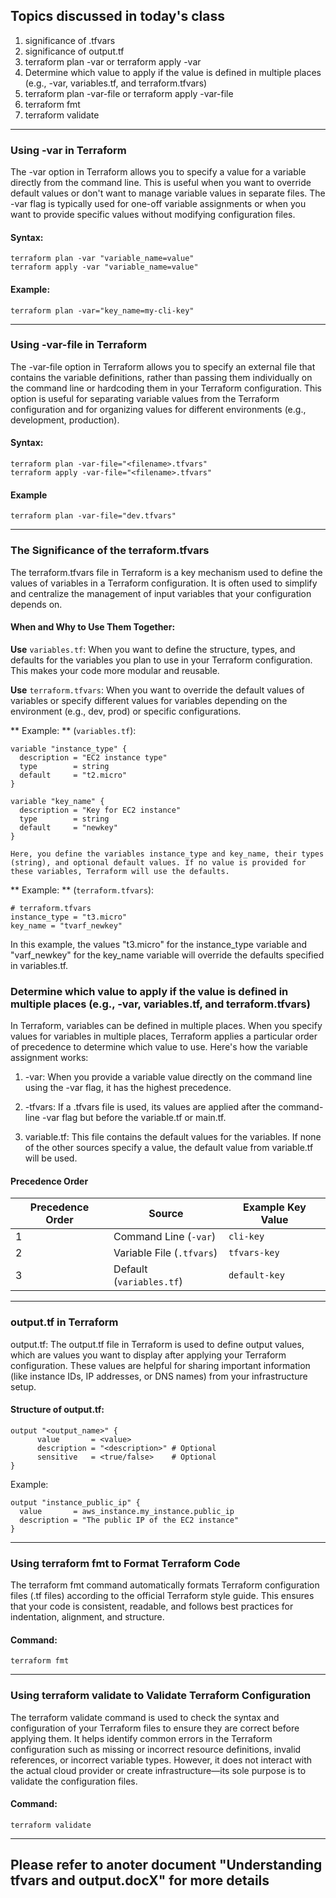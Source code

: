 Topics discussed in today's class
-----------------------------------------

1. significance of .tfvars
2. significance of output.tf
3. terraform plan -var or terraform apply -var
4. Determine which value to apply if the  value is defined in multiple places (e.g., -var, variables.tf, and terraform.tfvars)
5. terraform plan -var-file <filename> or terraform apply -var-file <filename>
6. terraform fmt
7. terraform validate
----------------------------------------------------------------------------------
### Using -var in Terraform
The -var option in Terraform allows you to specify a value for a variable directly from the command line. This is useful when you want to override default values or don't want to manage variable values in separate files. The -var flag is typically used for one-off variable assignments or when you want to provide specific values without modifying configuration files.

#### Syntax:
```
terraform plan -var "variable_name=value"
terraform apply -var "variable_name=value"
```
#### Example:
```
terraform plan -var="key_name=my-cli-key"
```
-----------------------------------------------------------------------
### Using -var-file in Terraform
The -var-file option in Terraform allows you to specify an external file that contains the variable definitions, rather than passing them individually on the command line or hardcoding them in your Terraform configuration. This option is useful for separating variable values from the Terraform configuration and for organizing values for different environments (e.g., development, production).

#### Syntax: 
```
terraform plan -var-file="<filename>.tfvars"
terraform apply -var-file="<filename>.tfvars"
```
#### Example
```
terraform plan -var-file="dev.tfvars"
```
----------------------------------------------------------------------------------------
### The Significance of the terraform.tfvars 
The terraform.tfvars file in Terraform is a key mechanism used to define the values of variables in a Terraform configuration. It is often used to simplify and centralize the management of input variables that your configuration depends on.
#### When and Why to Use Them Together:
**Use** `variables.tf`: When you want to define the structure, types, and defaults for the variables you plan to use in your Terraform configuration. This makes your code more modular and reusable.

**Use** `terraform.tfvars`: When you want to override the default values of variables or specify different values for variables depending on the environment (e.g., dev, prod) or specific configurations.

** Example: ** (`variables.tf`):
```
variable "instance_type" {
  description = "EC2 instance type"
  type        = string
  default     = "t2.micro"
}

variable "key_name" {
  description = "Key for EC2 instance"
  type        = string
  default     = "newkey"
}

Here, you define the variables instance_type and key_name, their types (string), and optional default values. If no value is provided for these variables, Terraform will use the defaults.

```
** Example: ** (`terraform.tfvars`):
```
# terraform.tfvars
instance_type = "t3.micro"
key_name = "tvarf_newkey"
```
In this example, the values "t3.micro" for the instance_type variable and "varf_newkey" for the key_name variable will override the defaults specified in variables.tf.


###  Determine which value to apply if the  value is defined in multiple places (e.g., -var, variables.tf, and terraform.tfvars)

In Terraform, variables can be defined in multiple places. When you specify values for variables in multiple places, Terraform applies a particular order of precedence to determine which value to use. Here's how the variable assignment works:

1. -var: When you provide a variable value directly on the command line using the -var flag, it has the highest precedence.

2. -tfvars: If a .tfvars file is used, its values are applied after the command-line -var flag but before the variable.tf or main.tf.

3. variable.tf: This file contains the default values for the variables. If none of the other sources specify a value, the default value from variable.tf will be used.

#### Precedence Order
| Precedence Order | Source                  | Example Key Value   |
|-------------------|-------------------------|---------------------|
| 1                 | Command Line (`-var`)  | `cli-key`          |
| 2                 | Variable File (`.tfvars`) | `tfvars-key`     |
| 3                 | Default (`variables.tf`) | `default-key`     |

----------------------------------------------------------------------------------------------
### output.tf in Terraform
output.tf: The output.tf file in Terraform is used to define output values, which are values you want to display after applying your Terraform configuration. These values are helpful for sharing important information (like instance IDs, IP addresses, or DNS names) from your infrastructure setup.

#### Structure of output.tf:
```
output "<output_name>" {
      value       = <value>
      description = "<description>" # Optional
      sensitive   = <true/false>    # Optional
}
```

Example:
```
output "instance_public_ip" {
  value       = aws_instance.my_instance.public_ip
  description = "The public IP of the EC2 instance"
}
```

------------------------------------------------------------------------------------------
### Using terraform fmt to Format Terraform Code
The terraform fmt command automatically formats Terraform configuration files (.tf files) according to the official Terraform style guide. This ensures that your code is consistent, readable, and follows best practices for indentation, alignment, and structure.

#### Command:
```
terraform fmt
```
--------------------------------------------------------------------------------------------
### Using terraform validate to Validate Terraform Configuration
The terraform validate command is used to check the syntax and configuration of your Terraform files to ensure they are correct before applying them. It helps identify common errors in the Terraform configuration such as missing or incorrect resource definitions, invalid references, or incorrect variable types. However, it does not interact with the actual cloud provider or create infrastructure—its sole purpose is to validate the configuration files.


#### Command: 
```
terraform validate
```
------------------------------------------------------------------------
Please refer to anoter document "Understanding tfvars and output.docX" for more details
----------------------------------------------------------------------------